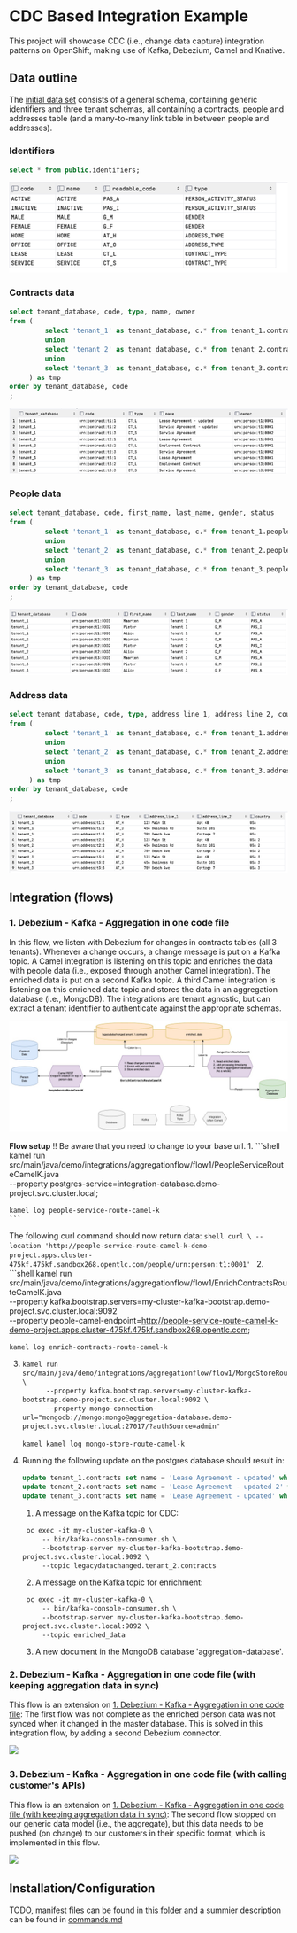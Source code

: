 # CDC Based Integration Example

This project will showcase CDC (i.e., change data capture) integration patterns on OpenShift, making use of Kafka, Debezium, Camel and Knative.

## Data outline
The [initial data set](openshift-manifest/populate_database.sql) consists of a general schema, containing generic identifiers and three tenant 
schemas, all containing a contracts, people and addresses table (and a many-to-many link table in between people and addresses).

### Identifiers
```sql
select * from public.identifiers;
```
![](images/identifiers_data.png '')

### Contracts data
```sql
select tenant_database, code, type, name, owner
from (
         select 'tenant_1' as tenant_database, c.* from tenant_1.contracts c
         union
         select 'tenant_2' as tenant_database, c.* from tenant_2.contracts c
         union
         select 'tenant_3' as tenant_database, c.* from tenant_3.contracts c
     ) as tmp
order by tenant_database, code
;
```
![](images/contracts_data.png '')

### People data
```sql
select tenant_database, code, first_name, last_name, gender, status
from (
         select 'tenant_1' as tenant_database, c.* from tenant_1.people c
         union
         select 'tenant_2' as tenant_database, c.* from tenant_2.people c
         union
         select 'tenant_3' as tenant_database, c.* from tenant_3.people c
     ) as tmp
order by tenant_database, code
;
```
![](images/people_data.png '')

### Address data
```sql
select tenant_database, code, type, address_line_1, address_line_2, country
from (
         select 'tenant_1' as tenant_database, c.* from tenant_1.addresses c
         union
         select 'tenant_2' as tenant_database, c.* from tenant_2.addresses c
         union
         select 'tenant_3' as tenant_database, c.* from tenant_3.addresses c
     ) as tmp
order by tenant_database, code
;
```
![](images/addresses_data.png '')

## Integration (flows)

### 1. Debezium - Kafka - Aggregation in one code file
In this flow, we listen with Debezium for changes in contracts tables (all 3 tenants). Whenever 
a change occurs, a change message is put on a Kafka topic. A Camel integration is listening on 
this topic and enriches the data with people data (i.e., exposed through another Camel integration).
The enriched data is put on a second Kafka topic. A third Camel integration is listening on this 
enriched data topic and stores the data in an aggregation database (i.e., MongoDB). The integrations are
tenant agnostic, but can extract a tenant identifier to authenticate against the appropriate schemas.

![](images/cdc_flow_1.jpg '')

**Flow setup**
!! Be aware that you need to change to your base url.
1. 
    ```shell
    kamel run src/main/java/demo/integrations/aggregationflow/flow1/PeopleServiceRouteCamelK.java \
            --property postgres-service=integration-database.demo-project.svc.cluster.local;
   
    kamel log people-service-route-camel-k
    ```
   The following curl command should now return data:
    ```shell
    curl \
    --location 'http://people-service-route-camel-k-demo-project.apps.cluster-475kf.475kf.sandbox268.opentlc.com/people/urn:person:t1:0001'
    ```
2.
    ```shell
    kamel run src/main/java/demo/integrations/aggregationflow/flow1/EnrichContractsRouteCamelK.java \
            --property kafka.bootstrap.servers=my-cluster-kafka-bootstrap.demo-project.svc.cluster.local:9092 \
            --property people-camel-endpoint=http://people-service-route-camel-k-demo-project.apps.cluster-475kf.475kf.sandbox268.opentlc.com;
    
    kamel log enrich-contracts-route-camel-k
3.
    ```shell
    kamel run src/main/java/demo/integrations/aggregationflow/flow1/MongoStoreRouteCamelK.java \
          --property kafka.bootstrap.servers=my-cluster-kafka-bootstrap.demo-project.svc.cluster.local:9092 \
          --property mongo-connection-url="mongodb://mongo:mongo@aggregation-database.demo-project.svc.cluster.local:27017/?authSource=admin"

    kamel kamel log mongo-store-route-camel-k
    ```
4. Running the following update on the postgres database should result in:
    ```sql
    update tenant_1.contracts set name = 'Lease Agreement - updated' where code = 'urn:contract:t1:1';
    update tenant_2.contracts set name = 'Lease Agreement - updated 2' where code = 'urn:contract:t2:1';
    update tenant_3.contracts set name = 'Lease Agreement - updated' where code = 'urn:contract:t3:1';
    ```
   1. A message on the Kafka topic for CDC:
   ```shell
    oc exec -it my-cluster-kafka-0 \
        -- bin/kafka-console-consumer.sh \
        --bootstrap-server my-cluster-kafka-bootstrap.demo-project.svc.cluster.local:9092 \
        --topic legacydatachanged.tenant_2.contracts
    ```
   2. A message on the Kafka topic for enrichment:
   ```shell
    oc exec -it my-cluster-kafka-0 \
        -- bin/kafka-console-consumer.sh \
        --bootstrap-server my-cluster-kafka-bootstrap.demo-project.svc.cluster.local:9092 \
        --topic enriched_data
    ```
   3. A new document in the MongoDB database 'aggregation-database'.


### 2. Debezium - Kafka - Aggregation in one code file (with keeping aggregation data in sync)
This flow is an extension on [1. Debezium - Kafka - Aggregation in one code file](#1-debezium---kafka---aggregation-in-one-code-file):
The first flow was not complete as the enriched person data was not synced when it changed in the master database. This is solved in this
integration flow, by adding a second Debezium connector.

![](images/cdc_flow_1b.jpg '')


### 3. Debezium - Kafka - Aggregation in one code file (with calling customer's APIs)
This flow is an extension on [1. Debezium - Kafka - Aggregation in one code file (with keeping aggregation data in sync)](#2-debezium---kafka---aggregation-in-one-code-file--with-keeping-aggregation-data-in-sync-):
The second flow stopped on our generic data model (i.e., the aggregate), but this data needs to be pushed (on change) to our customers in their specific format,
which is implemented in this flow.

![](images/cdc_flow_1c.jpg '')

## Installation/Configuration
TODO, manifest files can be found in [this folder](openshift-manifest) and a summier description
can be found in [commands.md](commands.md)